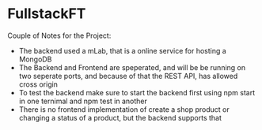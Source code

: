 # FullstackFT  

Couple of Notes for the Project:  
* The backend used a mLab,  that is a online service for hosting a MongoDB
* The Backend and Frontend are speperated, and will be be running on two seperate ports, and because of that the REST API, 
has allowed cross origin
* To test the backend make sure to start the backend first using npm start in one ternimal and npm test in another
* There is no frontend implementation of create a shop product or changing a status of a product, but the backend supports that
